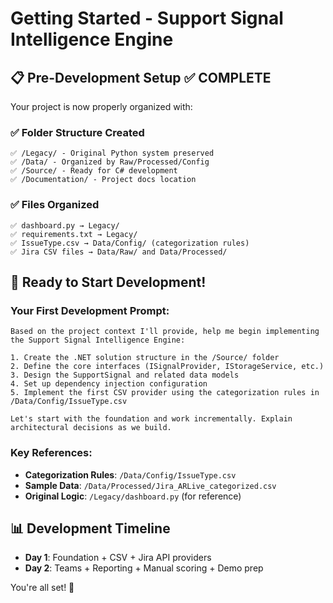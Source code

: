 # Getting Started - Support Signal Intelligence Engine

## 📋 Pre-Development Setup ✅ COMPLETE

Your project is now properly organized with:

### ✅ Folder Structure Created
```
✅ /Legacy/ - Original Python system preserved
✅ /Data/ - Organized by Raw/Processed/Config
✅ /Source/ - Ready for C# development
✅ /Documentation/ - Project docs location
```

### ✅ Files Organized
```
✅ dashboard.py → Legacy/
✅ requirements.txt → Legacy/  
✅ IssueType.csv → Data/Config/ (categorization rules)
✅ Jira CSV files → Data/Raw/ and Data/Processed/
```

## 🚀 Ready to Start Development!

### Your First Development Prompt:
```
Based on the project context I'll provide, help me begin implementing the Support Signal Intelligence Engine:

1. Create the .NET solution structure in the /Source/ folder
2. Define the core interfaces (ISignalProvider, IStorageService, etc.)
3. Design the SupportSignal and related data models
4. Set up dependency injection configuration
5. Implement the first CSV provider using the categorization rules in /Data/Config/IssueType.csv

Let's start with the foundation and work incrementally. Explain architectural decisions as we build.
```

### Key References:
- **Categorization Rules**: `/Data/Config/IssueType.csv`
- **Sample Data**: `/Data/Processed/Jira_ARLive_categorized.csv`
- **Original Logic**: `/Legacy/dashboard.py` (for reference)

## 📊 Development Timeline
- **Day 1**: Foundation + CSV + Jira API providers
- **Day 2**: Teams + Reporting + Manual scoring + Demo prep

You're all set! 🚀
